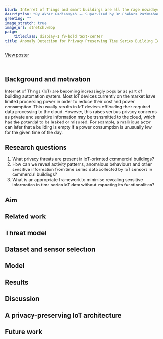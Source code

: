 ```yaml
---
blurb: Internet of Things and smart buildings are all the rage nowadays. While these systems can improve comfort and efficiency, many of these smart systems were built with *very* little regard to privacy. We are developing an anomaly detection system in time series building IoT data. Also, we identified its privacy threats and propose ways we can mitigate those threats.
description: "By Akbar Fadiansyah -- Supervised by Dr Chehara Pathmabandu"
greeting: ""
image_stretch: true
image_url: stretch.webp
paige:
    titleclass: display-1 fw-bold text-center
title: Anomaly Detection for Privacy Preserving Time Series Building IoT Data
---
```


<div class="container">
    <div class="row">
        <div class="col-2"></div>
        <div class="col text-center d-grid gap-2">
            <a class="btn btn-primary" href="pawsey-poster.pdf">View poster</a>
        </div>
        <div class="col-2"></div>
    </div>
</div>

&nbsp;

## Background and motivation

Internet of Things (IoT) are becoming increasingly popular as part of building automation system. Most IoT devices currently on the market have limited processing power in order to reduce their cost and power consumption. This usually results in IoT devices offloading their required data processing to the cloud. However, this raises serious privacy concerns as private and sensitive information may be transmitted to the cloud, which has the potential to be leaked or misused. For example, a malicious actor can infer that a building is empty if a power consumption is unusually low for the given time of the day.

## Research questions

1. What privacy threats are present in IoT-oriented commercial buildings?
2. How can we reveal activity patterns, anomalous behaviours and other sensitive information from time series data collected by IoT sensors in commercial buildings?
3. What is an appropriate framework to minimise revealing sensitive information in time series IoT data without impacting its functionalities?

## Aim

## Related work

## Threat model

## Dataset and sensor selection

## Model

## Results

## Discussion

## A privacy-preserving IoT architecture

## Future work
